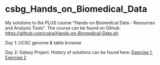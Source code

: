 # csbg_Hands_on_Biomedical_Data
My solutions to the PLUS course "Hands-on Biomedical Data - Resources and Analysis Tools". The course can be found on Github: https://github.com/csbg/Hands-on-Biomedical-Data.git.

Day 1: UCSC genome & table browser

Day 2: Galaxy Project. History of solutions can be found here: [Exercise 1](https://usegalaxy.eu/u/dkatzlberger/h/demo-exercise1-csbg-hands-on-biomedical-data-ws23), [Exercise 2](https://usegalaxy.eu/u/dkatzlberger/h/demo-exercise2-csbg-hands-on-biomedical-data-ws23)
